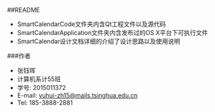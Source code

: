 ##README
- SmartCalendarCode文件夹内含Qt工程文件以及源代码
- SmartCalendarApplication文件夹内含发布过的OS X平台下可执行文件
- SmartCalendar设计文档详细的介绍了设计思路以及使用说明

###作者
* 张钰晖
* 计算机系计55班
* 学号: 2015011372
* E-mail: yuhui-zh15@mails.tsinghua.edu.cn
* Tel: 185-3888-2881